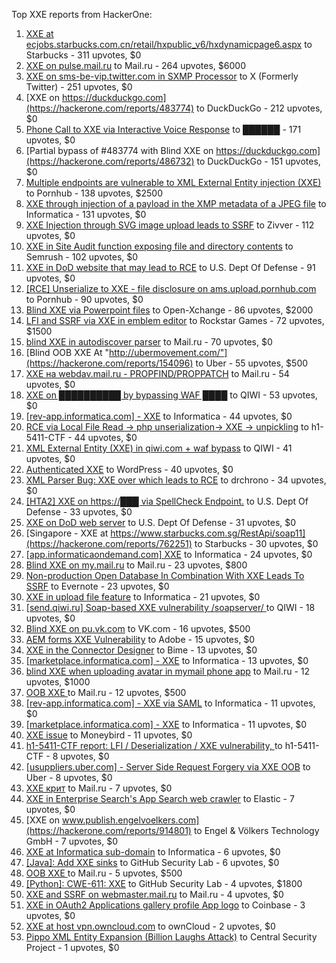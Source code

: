 Top XXE reports from HackerOne:

1. [XXE at ecjobs.starbucks.com.cn/retail/hxpublic_v6/hxdynamicpage6.aspx](https://hackerone.com/reports/500515) to Starbucks - 311 upvotes, $0
2. [XXE on pulse.mail.ru](https://hackerone.com/reports/505947) to Mail.ru - 264 upvotes, $6000
3. [XXE on sms-be-vip.twitter.com in SXMP Processor](https://hackerone.com/reports/248668) to X (Formerly Twitter) - 251 upvotes, $0
4. [XXE on https://duckduckgo.com](https://hackerone.com/reports/483774) to DuckDuckGo - 212 upvotes, $0
5. [Phone Call to XXE via Interactive Voice Response](https://hackerone.com/reports/395296) to ██████ - 171 upvotes, $0
6. [Partial bypass of #483774 with Blind XXE on https://duckduckgo.com](https://hackerone.com/reports/486732) to DuckDuckGo - 151 upvotes, $0
7. [Multiple endpoints are vulnerable to XML External Entity injection (XXE) ](https://hackerone.com/reports/72272) to Pornhub - 138 upvotes, $2500
8. [XXE through injection of a payload in the XMP metadata of a JPEG file](https://hackerone.com/reports/836877) to Informatica - 131 upvotes, $0
9. [XXE Injection through SVG image upload leads to SSRF](https://hackerone.com/reports/897244) to Zivver - 112 upvotes, $0
10. [XXE in Site Audit function exposing file and directory contents](https://hackerone.com/reports/312543) to Semrush - 102 upvotes, $0
11. [XXE in DoD website that may lead to RCE](https://hackerone.com/reports/227880) to U.S. Dept Of Defense - 91 upvotes, $0
12. [[RCE] Unserialize to XXE - file disclosure on ams.upload.pornhub.com](https://hackerone.com/reports/142562) to Pornhub - 90 upvotes, $0
13. [Blind XXE via Powerpoint files](https://hackerone.com/reports/334488) to Open-Xchange - 86 upvotes, $2000
14. [LFI and SSRF via XXE in emblem editor](https://hackerone.com/reports/347139) to Rockstar Games - 72 upvotes, $1500
15. [blind XXE in autodiscover parser](https://hackerone.com/reports/315837) to Mail.ru - 70 upvotes, $0
16. [Blind OOB XXE At "http://ubermovement.com/"](https://hackerone.com/reports/154096) to Uber - 55 upvotes, $500
17. [XXE на webdav.mail.ru -  PROPFIND/PROPPATCH](https://hackerone.com/reports/758978) to Mail.ru - 54 upvotes, $0
18. [XXE on ██████████ by bypassing WAF ████](https://hackerone.com/reports/433996) to QIWI - 53 upvotes, $0
19. [[rev-app.informatica.com] - XXE](https://hackerone.com/reports/105434) to Informatica - 44 upvotes, $0
20. [RCE via Local File Read -\> php unserialization-\> XXE -\> unpickling](https://hackerone.com/reports/415501) to h1-5411-CTF - 44 upvotes, $0
21. [XML External Entity (XXE) in qiwi.com + waf bypass](https://hackerone.com/reports/99279) to QIWI - 41 upvotes, $0
22. [Authenticated XXE](https://hackerone.com/reports/1095645) to WordPress - 40 upvotes, $0
23. [XML Parser Bug: XXE over which leads to RCE](https://hackerone.com/reports/55431) to drchrono - 34 upvotes, $0
24. [[HTA2] XXE on https://███ via SpellCheck Endpoint.](https://hackerone.com/reports/715949) to U.S. Dept Of Defense - 33 upvotes, $0
25. [XXE on DoD web server](https://hackerone.com/reports/188743) to U.S. Dept Of Defense - 31 upvotes, $0
26. [Singapore - XXE at https://www.starbucks.com.sg/RestApi/soap11](https://hackerone.com/reports/762251) to Starbucks - 30 upvotes, $0
27. [[app.informaticaondemand.com] XXE](https://hackerone.com/reports/105753) to Informatica - 24 upvotes, $0
28. [Blind XXE on my.mail.ru](https://hackerone.com/reports/276276) to Mail.ru - 23 upvotes, $800
29. [Non-production Open Database In Combination With XXE Leads To SSRF](https://hackerone.com/reports/742808) to Evernote - 23 upvotes, $0
30. [ XXE in upload file feature](https://hackerone.com/reports/105787) to Informatica - 21 upvotes, $0
31. [[send.qiwi.ru] Soap-based XXE vulnerability /soapserver/ ](https://hackerone.com/reports/36450) to QIWI - 18 upvotes, $0
32. [Blind XXE on pu.vk.com](https://hackerone.com/reports/296622) to VK.com - 16 upvotes, $500
33. [AEM forms XXE Vulnerability](https://hackerone.com/reports/1321070) to Adobe - 15 upvotes, $0
34. [XXE in the Connector Designer](https://hackerone.com/reports/112116) to Bime - 13 upvotes, $0
35. [[marketplace.informatica.com] - XXE](https://hackerone.com/reports/106797) to Informatica - 13 upvotes, $0
36. [blind XXE when uploading avatar in mymail phone app](https://hackerone.com/reports/277341) to Mail.ru - 12 upvotes, $1000
37. [OOB XXE ](https://hackerone.com/reports/690387) to Mail.ru - 12 upvotes, $500
38. [[rev-app.informatica.com] - XXE via SAML](https://hackerone.com/reports/106865) to Informatica - 11 upvotes, $0
39. [[marketplace.informatica.com] - XXE](https://hackerone.com/reports/106802) to Informatica - 11 upvotes, $0
40. [XXE issue](https://hackerone.com/reports/130661) to Moneybird - 11 upvotes, $0
41. [h1-5411-CTF report: LFI / Deserialization / XXE vulnerability, ](https://hackerone.com/reports/415233) to h1-5411-CTF - 8 upvotes, $0
42. [[usuppliers.uber.com] - Server Side Request Forgery via XXE OOB](https://hackerone.com/reports/448598) to Uber - 8 upvotes, $0
43. [XXE крит](https://hackerone.com/reports/449627) to Mail.ru - 7 upvotes, $0
44. [XXE in Enterprise Search's App Search web crawler](https://hackerone.com/reports/1156748) to Elastic - 7 upvotes, $0
45. [XXE on www.publish.engelvoelkers.com](https://hackerone.com/reports/914801) to Engel & Völkers Technology GmbH - 7 upvotes, $0
46. [XXE at Informatica sub-domain](https://hackerone.com/reports/150520) to Informatica - 6 upvotes, $0
47. [[Java]: Add XXE sinks](https://hackerone.com/reports/1339787) to GitHub Security Lab - 6 upvotes, $0
48. [OOB XXE ](https://hackerone.com/reports/690295) to Mail.ru - 5 upvotes, $500
49. [[Python]: CWE-611: XXE](https://hackerone.com/reports/1512937) to GitHub Security Lab - 4 upvotes, $1800
50. [XXE and SSRF on webmaster.mail.ru](https://hackerone.com/reports/12583) to Mail.ru - 4 upvotes, $0
51. [XXE in OAuth2 Applications gallery profile App logo](https://hackerone.com/reports/104620) to Coinbase - 3 upvotes, $0
52. [XXE at host vpn.owncloud.com](https://hackerone.com/reports/105980) to ownCloud - 2 upvotes, $0
53. [Pippo XML Entity Expansion (Billion Laughs Attack)](https://hackerone.com/reports/506791) to Central Security Project - 1 upvotes, $0
